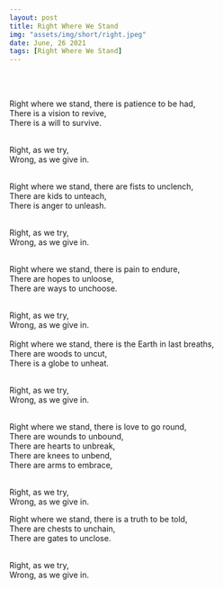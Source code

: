 ```yaml
---
layout: post
title: Right Where We Stand
img: "assets/img/short/right.jpeg"
date: June, 26 2021
tags: [Right Where We Stand]
---
```

  
<br><br>
<div align="left">

Right where we stand, there is patience to be had, <br>
There is a vision to revive, <br>
There is a will to survive. <br><br>

Right, as we try, <br>
Wrong, as we give in.<br><br>

Right where we stand, there are fists to unclench,<br>
There are kids to unteach, <br>
There is anger to unleash.<br><br>

Right, as we try, <br>
Wrong, as we give in.<br><br>

Right where we stand, there is pain to endure,<br>
There are hopes to unloose,<br>
There are  ways to unchoose.<br><br>

Right, as we try, <br>
Wrong, as we give in.<br>
<br>
Right where we stand, there is the Earth in last breaths,<br>
There are woods to uncut,<br>
There is a globe to unheat.<br><br>

Right, as we try, <br>
Wrong, as we give in.<br><br>

Right where we stand, there is love to go round, <br>
There are wounds to unbound,<br>
There are hearts to unbreak,<br>
There are knees to unbend,<br>
There are arms to embrace,<br><br>

Right, as we try, <br>
Wrong, as we give in.<br>

Right where we stand, there is a truth to be told,<br>
There are chests to unchain,<br>
There are gates to unclose.<br><br>

Right, as we try, <br>
Wrong, as we give in.<br><br>



</div>
<br><br>
<br><br>
<br><br>
<br><br>
<br><br>
<br><br>  
